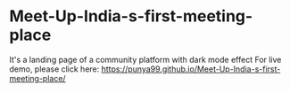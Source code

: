 # Meet-Up-India-s-first-meeting-place
It's a landing page of a community platform with dark mode effect
For live demo, please click here: https://punya99.github.io/Meet-Up-India-s-first-meeting-place/
